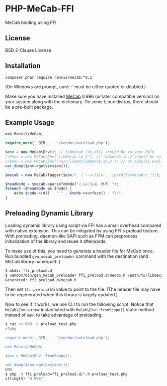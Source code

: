 # PHP-MeCab-FFI

MeCab binding using FFI.


## License

BSD 2-Clause License


## Installation

`
composer.phar require ranvis/mecab:^0.1
`

(On Windows `cmd` prompt, caret `^` must be either quoted or doubled.)

Make sure you have installed [MeCab](http://taku910.github.io/mecab/) 0.996 (or later compatible version) on your system along with the dictionary.
On some Linux distros, there should be a pre-built package.


## Example Usage

```php
use Ranvis\MeCab;

require_once(__DIR__ . '/vendor/autoload.php');

$env = new MeCab\Env(); // libmecab.{so,dll} should be in your PATH
//$env = new MeCab\Env('libmecab.so.2'); // libmecab.so.2 should be in your PATH
//$env = new MeCab\Env('/usr/lib64/libmecab.so.2'); // or specify explicitly
var_dump($env->getVersion());

$mecab = new MeCab\Tagger($env/*, ['--rcfile', '/path/to/mecabrc']*/);

$headNode = $mecab->parseToNode("こんにちは、世界！");
foreach ($headNode as $node) {
    echo $node->id() . " " . $node->surface() . "\n";
}
```

## Preloading Dynamic Library

Loading dynamic library using script via FFI has a small overhead compared with native extension.
This can be mitigated by using FFI's preload feature.
With preloading, daemon-like SAPI such as FPM can preprocess initialization of the library and reuse it afterwards.

To make use of this, you need to generate a header file for MeCab once.
Run bundled `gen_mecab_preloader` command with the destination (and MeCab library name/path.)

```sh
$ mkdir ffi_preload.d
$ vendor/bin/gen_mecab_preloader ffi_preload.d/mecab.h /path/to/libmecab.so
Generated: ffi_preload.d/mecab.h
```

Then set `ffi.preload` ini value to point to the file.
(The header file may have to be regenerated when this library is largely updated.)

Now to see if it works, we use CLI to run the following script.
Notice that `MeCab\Env` is now instantiated with `MeCab\Env::fromScope()` static method instead of `new`, to take advantage of preloading.

```sh
$ cat <<'END' > preload_test.php
<?php

require_once(__DIR__ . '/vendor/autoload.php');

use Ranvis\MeCab;

$env = MeCab\Env::fromScope();

var_dump($env->getVersion());
END
$ php -d ffi.preload=ffi_preload.d/*.h preload_test.php
string(5) "0.996"
```
